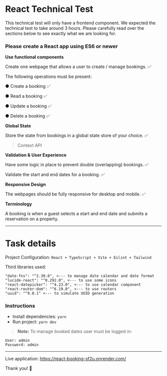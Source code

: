 # React Technical Test


This technical test will only have a frontend component. We expected the technical test to take around 3 hours. Please carefully read over the sections below to see exactly what we are looking for.


### Please create a React app using ES6 or newer

**Use functional components**

Create one webpage that allows a user to create / manage bookings. ✅

The following operations must be present:

● Create a booking ✅

● Read a booking ✅

● Update a booking ✅

● Delete a booking ✅


**Global State**

Store the state from bookings in a global state store of your choice. ✅
> Context API

**Validation & User Experience**

Have some logic in place to prevent double (overlapping) bookings. ✅

Validate the start and end dates for a booking. ✅

**Responsive Design**

The webpages should be fully responsive for desktop and mobile. ✅

**Terminology**

A booking is when a guest selects a start and end date and submits a reservation on a property.


-------
# Task details

Project Configuration: `React + TypeScript + Vite + Eslint + Tailwind`

Third libraries used:

```
"date-fns": "^2.30.0", <--- to manage date calendar and date format
"lucide-react": "^0.292.0", <--- to use some icons
"react-datepicker": "^4.23.0", <--- to use calendar component
"react-router-dom": "^6.19.0", <--- to use routers
"uuid": "^9.0.1" <--- to simulate UUID generation
```

 ### Instructions

- Install dependencies: `yarn`
- Run project: `yarn dev`

  
> **Note:**  To manage booked dates user must be logged in:

```
User: admin
Password: admin
```

-------

Live application: https://react-booking-sf2u.onrender.com/

Thank you! 🙌

